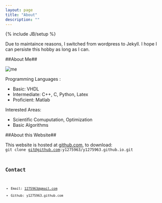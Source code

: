 ```yaml
---
layout: page
title: "About"
description: ""
---
```

{% include JB/setup %}

Due to maintaince reasons, I switched from wordpress to Jekyll. I hope I can persiste this hobby as long as I can.

##About Me##

![me](https://googledrive.com/host/0B6Io4fF4zXvDTnBFeXRBM0Vja3c/images/me.jpg)
<!-- Image testing: -->
<!-- ![Image of Yaktocat](https://octodex.github.com/images/yaktocat.png) -->
Programming Languages :

 * Basic: VHDL
 * Intermediate: C++, C, Python, Latex
 * Proficient: Matlab

Interested Areas:

 * Scientific Comuputation, Optimization
 * Basic Algorithms

##About this Website##

This website is hosted at [github.com](https://github.com/y1275963), to download: 
<code>
 git clone git@github.com:y1275963/y1275963.github.io.git
<code>

## Contact ##

 * Email: 1275963@gmail.com
 * Github: y1275963.github.com





